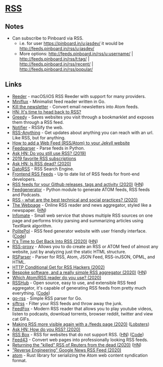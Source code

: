 # [RSS](https://en.wikipedia.org/wiki/RSS)

## Notes

- Can subscribe to Pinboard via RSS.
  - i.e. for user https://pinboard.in/u:jasdev/ it would be http://feeds.pinboard.in/rss/u:jasdev/
  - More options: http://feeds.pinboard.in/rss/u:username/ | http://feeds.pinboard.in/rss/t:tag/ | http://feeds.pinboard.in/rss/recent/ | http://feeds.pinboard.in/rss/popular/

## Links

- [Reeder](http://reederapp.com/) - macOS/iOS RSS Reeder with support for many providers.
- [Miniflux](https://github.com/miniflux/miniflux) - Minimalist feed reader written in Go.
- [Kill the newsletter](https://www.kill-the-newsletter.com/) - Convert email newsletters into Atom feeds.
- [HN: It's time to head back to RSS?](https://news.ycombinator.com/item?id=16721690)
- [Greedy](https://github.com/rogierlommers/greedy) - Saves websites you visit through a bookmarklet and exposes them through a RSS feed.
- [Notifier](https://notifier.in/) - RSSify the web.
- [RSS-Anything](https://github.com/fabiospampinato/rssa) - Get updates about anything you can reach with an url. Like RSS, but for anything.
- [How to add a Web Feed (RSS/Atom) to your Jekyll website](https://gist.github.com/alexandru/ccabd60d52ad53027a7deb2ef01f5137)
- [Feedparser](https://github.com/kurtmckee/feedparser) - Parse feeds in Python.
- [Ask HN: Do you still use RSS? (2019)](https://news.ycombinator.com/item?id=21913598)
- [2019 favorite RSS subscriptions](https://danromero.org/2019-favorite-rss-subscriptions.html)
- [Ask HN: Is RSS dead? (2020)](https://news.ycombinator.com/item?id=22497184)
- [DatoRSS](http://www.datorss.com/) - RSS Search Engine.
- [Frontend RSS Feeds](https://github.com/impressivewebs/frontend-feeds) - Up to date list of RSS feeds for front-end developers.
- [RSS feeds for your Github releases, tags and activity (2020)](https://www.ronaldsvilcins.com/2020/03/26/rss-feeds-for-your-github-releases-tags-and-activity/) ([HN](https://news.ycombinator.com/item?id=22691965))
- [Feedgenerator](https://github.com/lkiesow/python-feedgen) - Python module to generate ATOM feeds, RSS feeds and Podcasts.
- [RSS - what are the best technical and social practices? (2020)](https://lobste.rs/s/f1xb2d/rss_what_are_best_technical_social)
- [The Webpage](https://lobste.rs/s/ureotv/webpage_serverside_rendered_lo_fi_rss) - Online RSS reader and news aggregator, styled like a newspaper. ([HN](https://news.ycombinator.com/item?id=22863536))
- [Infomate](https://github.com/vas3k/infomate.club) - Small web service that shows multiple RSS sources on one page and performs tricky parsing and summarizing articles using TextRank algorithm.
- [PolitePol](https://politepol.com/en/) - RSS feed generator website with user friendly interface. ([Code](https://github.com/taroved/pol))
- [It's Time to Get Back Into RSS (2020)](https://danielmiessler.com/blog/its-time-to-get-back-into-rss/) ([HN](https://news.ycombinator.com/item?id=23212812))
- [RSS-proxy](https://github.com/damoeb/rss-proxy) - Allows you to do create an RSS or ATOM feed of almost any website, just by analyzing just the static HTML structure.
- [RSParser](https://github.com/Ranchero-Software/RSParser) - Parser for RSS, Atom, JSON Feed, RSS-inJSON, OPML, and HTML.
- [HTTP Conditional Get for RSS Hackers (2002)](https://fishbowl.pastiche.org/2002/10/21/http_conditional_get_for_rss_hackers)
- [Bespoke software, and a really simple RSS aggregator (2020)](https://routley.io/posts/bespoke-software-rss-aggregator/) ([HN](https://news.ycombinator.com/item?id=23304512))
- [Which Atom/RSS reader do you use? (2020)](https://lobste.rs/s/hwhptd/which_atom_rss_reader_do_you_use)
- [RSSHub](https://rsshub.app/) - Open source, easy to use, and extensible RSS feed aggregator, it's capable of generating RSS feeds from pretty much everything. ([Code](https://github.com/DIYgod/RSSHub))
- [go-rss](https://github.com/ungerik/go-rss) - Simple RSS parser for Go.
- [siftrss](https://siftrss.com/) - Filter your RSS feeds and throw away the junk.
- [FeedFox](https://github.com/manikandanraji/feedfox) - Modern RSS reader that allows you to play youtube videos, listen to podcasts, download torrents, browser reddit, twitter and view cat GIFs.
- [Making RSS more visible again with a /feeds page (2020)](https://marcus.io/blog/making-rss-more-visible-again-with-slash-feeds) ([Lobsters](https://lobste.rs/s/3bktxr/making_rss_more_visible_again_with_feeds))
- [Ask HN: How do you RSS? (2020)](https://news.ycombinator.com/item?id=23577265)
- [RSS Box](https://rssbox.herokuapp.com/) - RSS for websites that do not support RSS. ([HN](https://news.ycombinator.com/item?id=23583629)) ([Code](https://github.com/stefansundin/rssbox))
- [Feed43](https://feed43.com/) - Convert web pages into professionally looking RSS feeds.
- [Returning the "killed" RSS of Reuters from the dead (2020)](https://codarium.substack.com/p/returning-the-killed-rss-of-reuters) ([HN](https://news.ycombinator.com/item?id=23595164))
- ["Reverse Engineering" Google News RSS Feed (2020)](https://codarium.substack.com/p/reverse-engineering-google-news-rss)
- [atom](https://github.com/rust-syndication/atom) - Rust library for serializing the Atom web content syndication format.
